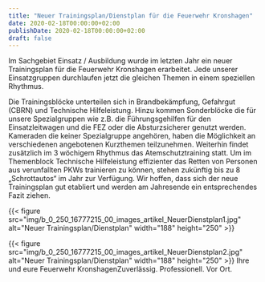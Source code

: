 ```yaml
---
title: "Neuer Trainingsplan/Dienstplan für die Feuerwehr Kronshagen"
date: 2020-02-18T00:00:00+02:00
publishDate: 2020-02-18T00:00:00+02:00
draft: false
---
```


Im Sachgebiet Einsatz / Ausbildung wurde im letzten Jahr ein neuer Trainingsplan für die Feuerwehr Kronshagen erarbeitet. Jede unserer Einsatzgruppen durchlaufen jetzt die gleichen Themen in einem speziellen Rhythmus.

<!--more-->

Die Trainingsblöcke unterteilen sich in Brandbekämpfung, Gefahrgut (CBRN) und Technische Hilfeleistung. Hinzu kommen Sonderblöcke die für unsere Spezialgruppen wie z.B. die Führungsgehilfen für den Einsatzleitwagen und die FEZ oder die Absturzsicherer genutzt werden. Kameraden die keiner Spezialgruppe angehören, haben die Möglichkeit an verschiedenen angebotenen Kurzthemen teilzunehmen. Weiterhin findet zusätzlich im 3 wöchigem Rhythmus das Atemschutztraining statt. Um im Themenblock Technische Hilfeleistung effizienter das Retten von Personen aus verunfallten PKWs trainieren zu können, stehen zukünftig bis zu 8 „Schrottautos“ im Jahr zur Verfügung. Wir hoffen, dass sich der neue Trainingsplan gut etabliert und werden am Jahresende ein entsprechendes Fazit ziehen.


{{< figure src="img/b_0_250_16777215_00_images_artikel_NeuerDienstplan1.jpg" alt="Neuer Trainingsplan/Dienstplan" width="188" height="250" >}}

{{< figure src="img/b_0_250_16777215_00_images_artikel_NeuerDienstplan2.jpg" alt="Neuer Trainingsplan/Dienstplan" width="188" height="250" >}}
Ihre und eure Feuerwehr KronshagenZuverlässig. Professionell. Vor Ort.

